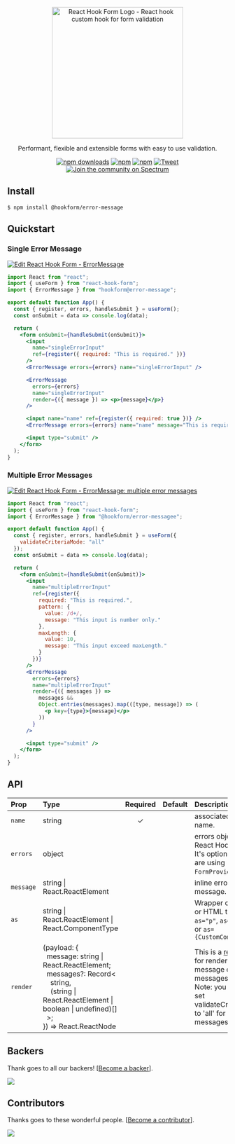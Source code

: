 <div align="center">
    <p align="center">
        <a href="https://react-hook-form.com" title="React Hook Form - Simple React forms validation">
            <img src="https://raw.githubusercontent.com/bluebill1049/react-hook-form/master/website/logo.png" alt="React Hook Form Logo - React hook custom hook for form validation" width="300px" />
        </a>
    </p>
</div>

<p align="center">Performant, flexible and extensible forms with easy to use validation.</p>

<div align="center">

[![npm downloads](https://img.shields.io/npm/dm/error-message.svg?style=flat-square)](https://www.npmjs.com/package/error-message)
[![npm](https://img.shields.io/npm/dt/error-message.svg?style=flat-square)](https://www.npmjs.com/package/error-message)
[![npm](https://badgen.net/bundlephobia/minzip/error-message)](https://badgen.net/bundlephobia/minzip/error-message)
[![Tweet](https://img.shields.io/twitter/url/http/shields.io.svg?style=social)](https://twitter.com/intent/tweet?text=React+hooks+for+form+validation+without+the+hassle&url=https://github.com/rect-hook-form/error-message)
[![Join the community on Spectrum](https://withspectrum.github.io/badge/badge.svg)](https://spectrum.chat/react-hook-form)

</div>

## Install

```
$ npm install @hookform/error-message
```

## Quickstart

### Single Error Message

[![Edit React Hook Form - ErrorMessage](https://codesandbox.io/static/img/play-codesandbox.svg)](https://codesandbox.io/s/error-messagemessage-pc2b6?fontsize=14&hidenavigation=1&theme=dark)

```jsx
import React from "react";
import { useForm } from "react-hook-form";
import { ErrorMessage } from "hookform@error-message";

export default function App() {
  const { register, errors, handleSubmit } = useForm();
  const onSubmit = data => console.log(data);

  return (
    <form onSubmit={handleSubmit(onSubmit)}>
      <input
        name="singleErrorInput"
        ref={register({ required: "This is required." })}
      />
      <ErrorMessage errors={errors} name="singleErrorInput" />

      <ErrorMessage
        errors={errors}
        name="singleErrorInput"
        render={({ message }) => <p>{message}</p>}
      />

      <input name="name" ref={register({ required: true })} />
      <ErrorMessage errors={errors} name="name" message="This is required" />

      <input type="submit" />
    </form>
  );
}
```

### Multiple Error Messages

[![Edit React Hook Form - ErrorMessage: multiple error messages](https://codesandbox.io/static/img/play-codesandbox.svg)](https://codesandbox.io/s/error-messagemessage-multiple-error-messages-cis2m?fontsize=14&hidenavigation=1&theme=dark)

```jsx
import React from "react";
import { useForm } from "react-hook-form";
import { ErrorMessage } from "@hookform/error-messagee";

export default function App() {
  const { register, errors, handleSubmit } = useForm({
    validateCriteriaMode: "all"
  });
  const onSubmit = data => console.log(data);

  return (
    <form onSubmit={handleSubmit(onSubmit)}>
      <input
        name="multipleErrorInput"
        ref={register({
          required: "This is required.",
          pattern: {
            value: /d+/,
            message: "This input is number only."
          },
          maxLength: {
            value: 10,
            message: "This input exceed maxLength."
          }
        })}
      />
      <ErrorMessage
        errors={errors}
        name="multipleErrorInput"
        render={({ messages }) =>
          messages &&
          Object.entries(messages).map(([type, message]) => (
            <p key={type}>{message}</p>
          ))
        }
      />

      <input type="submit" />
    </form>
  );
}
```

## API

| Prop      | Type                                                                                                                                                                                                                                                                  | Required | Default | Description                                                                                                                                                                              |
| :-------- | :-------------------------------------------------------------------------------------------------------------------------------------------------------------------------------------------------------------------------------------------------------------------- | :------: | :-----: | :--------------------------------------------------------------------------------------------------------------------------------------------------------------------------------------- |
| `name`    | string                                                                                                                                                                                                                                                                |    ✓     |         | associated field name.                                                                                                                                                                   |
| `errors`  | object                                                                                                                                                                                                                                                                |          |         | errors object from React Hook Form. It's optional if you are using `FormProvider`.                                                                                                       |
| `message` | string \| React.ReactElement                                                                                                                                                                                                                                          |          |         | inline error message.                                                                                                                                                                    |
| `as`      | string \|<br>React.ReactElement \| <br>React.ComponentType                                                                                                                                                                                                            |          |         | Wrapper component or HTML tag. eg: `as="p"`, `as={<p />}` or `as={CustomComponent}`                                                                                                      |
| `render`  | (payload: {<br>&nbsp;&nbsp;message: string \| React.ReactElement;<br>&nbsp;&nbsp;messages?: Record<<br>&nbsp;&nbsp;&nbsp;&nbsp;string,<br>&nbsp;&nbsp;&nbsp;&nbsp;(string \| React.ReactElement \| boolean \| undefined)[]<br>&nbsp;&nbsp;>;<br>}) => React.ReactNode |          |         | This is a [render prop](https://reactjs.org/docs/render-props.html) for rendering error message or messages. <br>Note: you need to set validateCriteriaMode to 'all' for using messages. |

## Backers

Thank goes to all our backers! [[Become a backer](https://opencollective.com/react-hook-form#backer)].

<a href="https://opencollective.com/react-hook-form#backers">
    <img src="https://opencollective.com/react-hook-form/backers.svg?width=950" />
</a>

## Contributors

Thanks goes to these wonderful people. [[Become a contributor](CONTRIBUTING.md)].

<a href="https://github.com/react-hook-form/react-hook-form/graphs/contributors">
    <img src="https://opencollective.com/react-hook-form/contributors.svg?width=950" />
</a>

